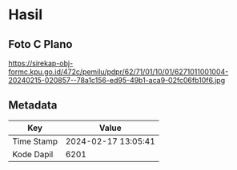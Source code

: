 # Hasil

## Foto C Plano

https://sirekap-obj-formc.kpu.go.id/472c/pemilu/pdpr/62/71/01/10/01/6271011001004-20240215-020857--78a1c156-ed95-49b1-aca9-02fc06fb10f6.jpg


## Metadata

| Key        | Value               |
| ---------- | ------------------- |
| Time Stamp | 2024-02-17 13:05:41 |
| Kode Dapil | 6201                |



